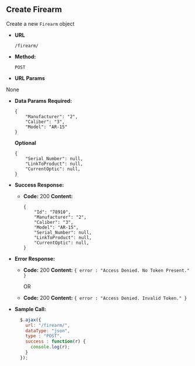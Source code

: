 **Create Firearm**
----
Create a new `Firearm` object

* **URL**

  `/firearm/`

* **Method:**

  `POST`

*  **URL Params**

  None

* **Data Params**
  **Required:**
  ```
  {
      "Manufacturer": "2",
      "Caliber": "3",
      "Model": "AR-15"
  }
  ```
  **Optional**
  ```
  {
      "Serial_Number": null,
      "LinkToProduct": null,
      "CurrentOptic": null,
  }
  ```

* **Success Response:**

  * **Code:** 200
    **Content:**
    ```
    {
        "Id": "78910",
        "Manufacturer": "2",
        "Caliber": "3",
        "Model": "AR-15",
        "Serial_Number": null,
        "LinkToProduct": null,
        "CurrentOptic": null,
    }
    ```

* **Error Response:**

  * **Code:** 200
    **Content:** `{ error : "Access Denied. No Token Present." }`

    OR

   * **Code:** 200
      **Content:** `{ error : "Access Denied. Invalid Token." }`

* **Sample Call:**

  ```javascript
    $.ajax({
      url: "/firearm/",
      dataType: "json",
      type : "POST",
      success : function(r) {
        console.log(r);
      }
    });
  ```
